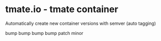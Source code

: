 # tmate.io - tmate container

Automatically create new container versions with semver (auto tagging)

bump
bump
bump
bump
patch
minor
